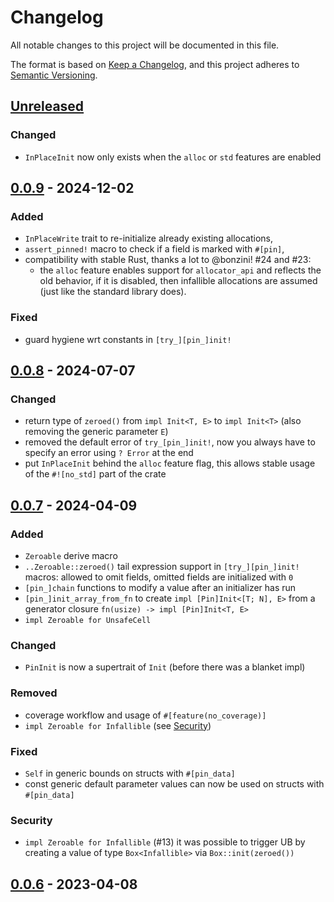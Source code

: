 # Changelog

All notable changes to this project will be documented in this file.

The format is based on [Keep a Changelog](https://keepachangelog.com/en/1.1.0/),
and this project adheres to [Semantic Versioning](https://semver.org/spec/v2.0.0.html).

## [Unreleased]

### Changed

- `InPlaceInit` now only exists when the `alloc` or `std` features are enabled

## [0.0.9] - 2024-12-02

### Added

- `InPlaceWrite` trait to re-initialize already existing allocations,
- `assert_pinned!` macro to check if a field is marked with `#[pin]`,
- compatibility with stable Rust, thanks a lot to @bonzini! #24 and #23:
  - the `alloc` feature enables support for `allocator_api` and reflects the old behavior, if it is
    disabled, then infallible allocations are assumed (just like the standard library does).

### Fixed

- guard hygiene wrt constants in `[try_][pin_]init!`

## [0.0.8] - 2024-07-07

### Changed

- return type of `zeroed()` from `impl Init<T, E>` to `impl Init<T>` (also removing the generic
  parameter `E`)
- removed the default error of `try_[pin_]init!`, now you always have to specify an error using
  `? Error` at the end
- put `InPlaceInit` behind the `alloc` feature flag, this allows stable usage of the `#![no_std]`
  part of the crate

## [0.0.7] - 2024-04-09

### Added

- `Zeroable` derive macro
- `..Zeroable::zeroed()` tail expression support in `[try_][pin_]init!` macros: allowed to omit
  fields, omitted fields are initialized with `0`
- `[pin_]chain` functions to modify a value after an initializer has run
- `[pin_]init_array_from_fn` to create `impl [Pin]Init<[T; N], E>` from a generator closure
  `fn(usize) -> impl [Pin]Init<T, E>`
- `impl Zeroable for UnsafeCell`

### Changed

- `PinInit` is now a supertrait of `Init` (before there was a blanket impl)

### Removed

- coverage workflow and usage of `#[feature(no_coverage)]`
- `impl Zeroable for Infallible` (see [Security](#security))

### Fixed

- `Self` in generic bounds on structs with `#[pin_data]`
- const generic default parameter values can now be used on structs with `#[pin_data]`

### Security

- `impl Zeroable for Infallible` (#13) it was possible to trigger UB by creating a value of type
  `Box<Infallible>` via `Box::init(zeroed())`

## [0.0.6] - 2023-04-08

[unreleased]: https://github.com/Rust-for-Linux/pin-init/compare/v0.0.9...HEAD
[0.0.9]: https://github.com/Rust-for-Linux/pin-init/compare/v0.0.8...v0.0.9
[0.0.8]: https://github.com/Rust-for-Linux/pin-init/compare/v0.0.7...v0.0.8
[0.0.7]: https://github.com/Rust-for-Linux/pin-init/compare/v0.0.6...v0.0.7
[0.0.6]: https://github.com/Rust-for-Linux/pin-init/releases/tag/v0.0.6
